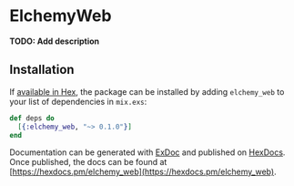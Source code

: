 # ElchemyWeb

**TODO: Add description**

## Installation

If [available in Hex](https://hex.pm/docs/publish), the package can be installed
by adding `elchemy_web` to your list of dependencies in `mix.exs`:

```elixir
def deps do
  [{:elchemy_web, "~> 0.1.0"}]
end
```

Documentation can be generated with [ExDoc](https://github.com/elixir-lang/ex_doc)
and published on [HexDocs](https://hexdocs.pm). Once published, the docs can
be found at [https://hexdocs.pm/elchemy_web](https://hexdocs.pm/elchemy_web).

